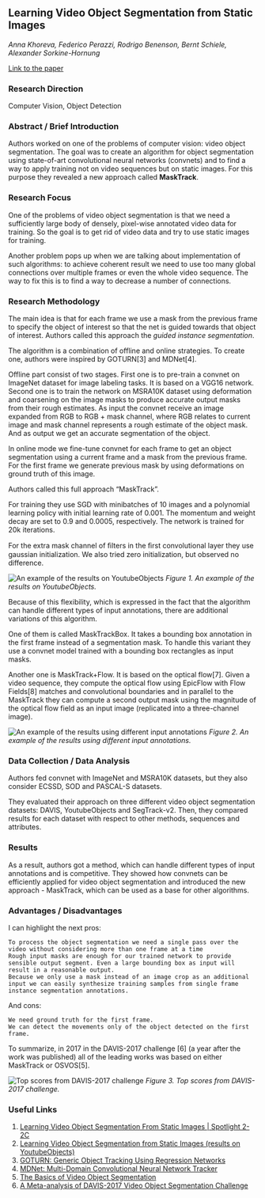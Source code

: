 ## Learning Video Object Segmentation from Static Images
*Anna Khoreva, Federico Perazzi, Rodrigo Benenson, Bernt Schiele, Alexander Sorkine-Hornung*

[Link to the paper](https://arxiv.org/abs/1612.02646)

### Research Direction

Computer Vision, Object Detection


### Abstract / Brief Introduction

Authors worked on one of the problems of computer vision: video object segmentation. The goal was to create an algorithm for object segmentation using state-of-art convolutional neural networks (convnets) and to find a way to apply training not on video sequences but on static images. For this purpose they revealed a new approach called **MaskTrack**.


### Research Focus

One of the problems of video object segmentation is that we need a sufficiently large body of densely, pixel-wise annotated video data for training. So the goal is to get rid of video data and try to use static images for training.

Another problem pops up when we are talking about implementation of such algorithms: to achieve coherent result we need to use too many global connections over multiple frames or even the whole video sequence. The way to fix this is to find a way to decrease a number of connections.


### Research Methodology

The main idea is that for each frame we use a mask from the previous frame to specify the object of interest so that the net is guided towards that object of interest. Authors called this approach the *guided instance segmentation*.

The algorithm is a combination of offline and online strategies. To create one, authors were inspired by GOTURN[3] and  MDNet[4].

Offline part consist of two stages. First one is to pre-train a convnet on ImageNet dataset for image labeling tasks. It is based on a VGG16 network. Second one is to train the network on MSRA10K dataset using deformation and coarsening on the image masks to produce accurate output masks from their rough estimates. As input the convnet receive an image expanded from RGB to RGB + mask channel, where RGB relates to current image and mask channel represents a rough estimate of the object mask. And as output we get an accurate segmentation of the object.

In online mode we fine-tune convnet for each frame to get an object segmentation using a current frame and a mask from the previous frame. For the first frame we generate previous mask by using deformations on ground truth of this image.

Authors called this full approach “MaskTrack”.

For training they use SGD with minibatches of 10 images and a polynomial learning policy with initial learning rate of 0.001. The momentum and weight decay are set to 0.9 and 0.0005, respectively. The network is trained for 20k iterations.

For the extra mask channel of ﬁlters in the ﬁrst convolutional layer they use gaussian initialization. We also tried zero initialization, but observed no difference.

![An example of the results on YoutubeObjects](https://github.com/wildOsprey/papers_notes/blob/master/images/video_obj_segm/ex1.png)
*Figure 1. An example of the results on YoutubeObjects.*

Because of this flexibility, which is expressed in the fact that the algorithm can handle different types of input annotations, there are additional variations of this algorithm.

One of them is called MaskTrackBox. It takes a bounding box annotation in the first frame instead of a segmentation mask. To handle this variant they use a convnet model trained with a bounding box rectangles as input masks.

Another one is MaskTrack+Flow. It is based on the optical flow[7]. Given a video sequence, they compute the optical flow using EpicFlow with Flow Fields[8] matches and convolutional boundaries and in parallel to the MaskTrack they can compute a second output mask using the magnitude of the optical flow field as an input image (replicated into a three-channel image).

![An example of the results using different input annotations](https://github.com/wildOsprey/papers_notes/blob/master/images/video_obj_segm/ex2.png)
*Figure 2. An example of the results using different input annotations.*


### Data Collection / Data Analysis

Authors fed convnet with ImageNet and MSRA10K datasets, but they also consider ECSSD, SOD and PASCAL-S datasets.

They evaluated their approach on three different video object segmentation datasets: DAVIS, YoutubeObjects and SegTrack-v2. Then, they compared results for each dataset with respect to other methods, sequences and attributes.


### Results

As a result, authors got a method, which can handle different types of input annotations and is competitive. They showed how convnets can be efficiently applied for video object segmentation and introduced the new approach - MaskTrack, which can be used as a base for other algorithms.


### Advantages / Disadvantages

I can highlight the next pros:

	To process the object segmentation we need a single pass over the video without considering more than one frame at a time
	Rough input masks are enough for our trained network to provide sensible output segment. Even a large bounding box as input will result in a reasonable output.
	Because we only use a mask instead of an image crop as an additional input we can easily synthesize training samples from single frame instance segmentation annotations.

And cons:

	We need ground truth for the first frame.
	We can detect the movements only of the object detected on the first frame.

To summarize, in 2017 in the DAVIS-2017 challenge [6] (a year after the work was published) all of the leading works was based on either MaskTrack or OSVOS[5].

![Top scores from DAVIS-2017 challenge](https://github.com/wildOsprey/papers_notes/blob/master/images/video_obj_segm/top_scores.png)
*Figure 3. Top scores from DAVIS-2017 challenge.*


### Useful Links

1. [Learning Video Object Segmentation From Static Images | Spotlight 2-2C](https://www.youtube.com/watch?v=aPSqUby99Wc&t=5s)
2. [Learning Video Object Segmentation from Static Images (results on YoutubeObjects)](https://www.youtube.com/watch?v=Ze7dKwwAw8o&t=11s)
3. [GOTURN: Generic Object Tracking Using Regression Networks](https://github.com/davheld/GOTURN)
4. [MDNet: Multi-Domain Convolutional Neural Network Tracker](https://github.com/HyeonseobNam/MDNet)
5. [The Basics of Video Object Segmentation](https://techburst.io/video-object-segmentation-the-basics-758e77321914?gi=7ebd410f75de)
6. [A Meta-analysis of DAVIS-2017 Video Object Segmentation Challenge](https://medium.com/@eddiesmo/a-meta-analysis-of-davis-2017-video-object-segmentation-challenge-c438790b3b56)




